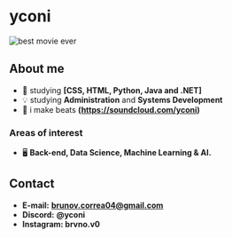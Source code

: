 ﻿# yconi

![best movie ever](https://wallpapercave.com/wp/wp2542420.jpg)

## About me

 - 🚀 studying **[CSS, HTML, Python, Java and .NET]**
 - 💡 studying **Administration** and **Systems Development**
 - 🎸 i make beats **(https://soundcloud.com/yconi)**
  
### Areas of interest
	
 - 🖥️ **Back-end, Data Science, Machine Learning & AI.**


## Contact

 - **E-mail:** **brunov.correa04@gmail.com**
 - **Discord:** **@yconi**
 - **Instagram: brvno.v0**
##
